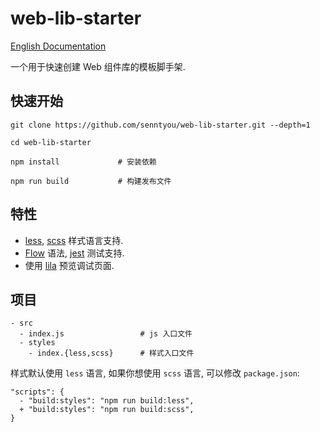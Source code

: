 # web-lib-starter

[English Documentation](./README.en.md)

一个用于快速创建 Web 组件库的模板脚手架.

## 快速开始

```
git clone https://github.com/senntyou/web-lib-starter.git --depth=1

cd web-lib-starter

npm install             # 安装依赖

npm run build           # 构建发布文件
```

## 特性

- [less](http://lesscss.org/), [scss](https://sass-lang.com/) 样式语言支持.
- [Flow](https://flow.org/) 语法, [jest](https://jestjs.io/en/) 测试支持.
- 使用 [lila](https://github.com/senntyou/lila) 预览调试页面.

## 项目

```
- src
  - index.js                 # js 入口文件
  - styles
    - index.{less,scss}      # 样式入口文件
```

样式默认使用 `less` 语言, 如果你想使用 `scss` 语言, 可以修改 `package.json`:

```
"scripts": {
  - "build:styles": "npm run build:less",
  + "build:styles": "npm run build:scss",
}
```
